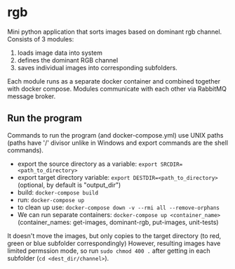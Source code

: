 # rgb

Mini python application that sorts images based on dominant rgb channel. Consists of 3 modules:

1. loads image data into system
2. defines the dominant RGB channel
3. saves individual images into corresponding subfolders.

Each module runs as a separate docker container and combined together with docker compose.
Modules communicate with each other via RabbitMQ message broker.

## Run the program

Commands to run the program (and docker-compose.yml) use UNIX paths (paths have '/' divisor unlike in Windows and export 
commands are the shell commands).

* export the source directory as a variable: `export SRCDIR=<path_to_directory>`
* export target directory variable: `export DESTDIR=<path_to_directory>` (optional, by default is "output_dir")
* build: `docker-compose build`
* run: `docker-compose up`
* to clean up use:  `docker-compose down -v --rmi all --remove-orphans`
* We can run separate containers: `docker-compose up <container_name>` (container_names: get-images, dominant-rgb, put-images, unit-tests)

It doesn't move the images, but only copies to the target directory (to red, green or blue subfolder correspondingly)
However, resulting images have limited permssion mode, so run `sudo chmod 400 .` after getting in each subfolder (`cd <dest_dir/channel>`).



